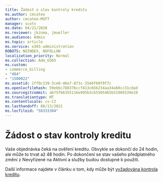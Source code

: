 ```yaml
---
title: Žádost o stav kontroly kreditu
ms.author: cmcatee
author: cmcatee-MSFT
manager: scotv
ms.date: 04/21/2020
ms.reviewer: jkinma, jmueller
ms.audience: Admin
ms.topic: article
ms.service: o365-administration
ROBOTS: NOINDEX, NOFOLLOW
localization_priority: Normal
ms.collection: Adm_O365
ms.custom:
- commerce_billing
- "464"
- "1500022"
ms.assetid: 1ff0c139-3ce0-46e7-873c-35d4f60f9f7c
ms.openlocfilehash: 59eb6c788376ccf413c65b234aa34a68cc31cdad
ms.sourcegitcommit: ab75f66355116e995b3cb5505465b31989339e28
ms.translationtype: MT
ms.contentlocale: cs-CZ
ms.lasthandoff: 08/13/2021
ms.locfileid: "58333304"
---
```

# <a name="credit-check-status-request"></a>Žádost o stav kontroly kreditu

Vaše objednávka čeká na ověření kreditu. Obvykle se dokončí do 24 hodin, ale může to trvat až 48 hodin. Po dokončení se stav vašeho předplatného změní z Nevyřízené na Aktivní a služby budou dostupné k použití.

Další informace najdete v článku o tom, kdy může být [vyžadována kontrola kreditu](https://docs.microsoft.com/microsoft-365/commerce/billing-and-payments/pay-for-your-subscription#pay-by-invoice-check-or-eft).
